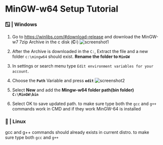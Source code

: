 # MinGW-w64 Setup Tutorial

### 🪟 | Windows
1. Go to https://winlibs.com/#download-release and download the MinGW-w7 7zip Archive in the c disk (**C:**)
![screenshot1](https://github.com/Assorion/FNF-Assorion-Engine/assets/105545224/5c5dae5d-306a-4a8f-8b7f-6e2a9938ee92)

2. After the Archive is downloaded in the `C:`, Extract the file and a new folder `c:\mingw64` should exist. **Rename the folder to `MinGW`**
3. In settings or search menu type `Edit environment variables for your account`.
4. Choose the **`Path`** Variable and press **`edit`**
![screenshot2](https://github.com/Assorion/FNF-Assorion-Engine/assets/105545224/8d1954e6-1031-446b-a50e-ba7711389acf)

5. Select **New** and add the **Mingw-w64 folder path(bin folder)** **`C:\MinGW\bin`**
6. Select OK to save updated path. to make sure type both the `gcc` and `g++` commands work in CMD and if they work MinGW-64 is installed

### 🐧 | Linux
gcc and g++ commands should already exists in current distro. to make sure type both `gcc` and `g++`

